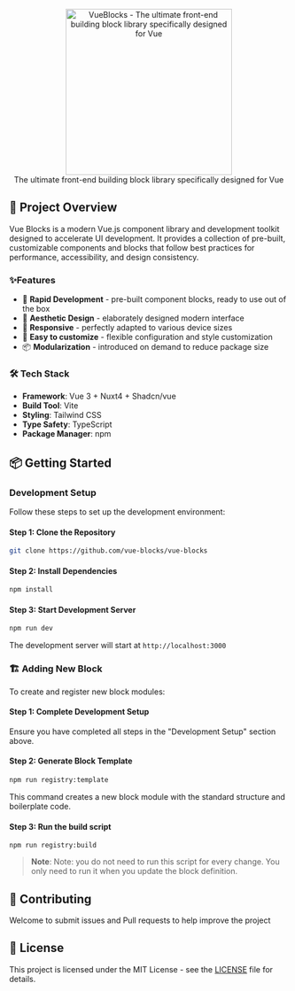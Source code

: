 <p align="center">
<a href="https://github.com/vue-blocks/vue-blocks">
  <img src="https://raw.githubusercontent.com/vue-blocks/vue-blocks/master/public/vue-blocks.svg" alt="VueBlocks - The ultimate front-end building block library specifically designed for Vue" width="300">
</a>
<br>
The ultimate front-end building block library specifically designed for Vue
</p>

## 🚀 Project Overview

Vue Blocks is a modern Vue.js component library and development toolkit designed to accelerate UI development. It
provides a collection of pre-built, customizable components and blocks that follow best practices for performance,
accessibility, and design consistency.

### ✨Features

- 🚀 **Rapid Development** - pre-built component blocks, ready to use out of the box
- 🎨 **Aesthetic Design** - elaborately designed modern interface
- 📱 **Responsive** - perfectly adapted to various device sizes
- 🔧 **Easy to customize** - flexible configuration and style customization
- 📦 **Modularization** - introduced on demand to reduce package size

### 🛠️ Tech Stack

- **Framework**: Vue 3 + Nuxt4 + Shadcn/vue
- **Build Tool**: Vite
- **Styling**: Tailwind CSS
- **Type Safety**: TypeScript
- **Package Manager**: npm

## 📦 Getting Started

### Development Setup

Follow these steps to set up the development environment:

#### Step 1: Clone the Repository

```bash
git clone https://github.com/vue-blocks/vue-blocks
```

#### Step 2: Install Dependencies

```bash
npm install
```

#### Step 3: Start Development Server

```bash
npm run dev
```

The development server will start at `http://localhost:3000`

### 🏗️ Adding New Block

To create and register new block modules:

#### Step 1: Complete Development Setup

Ensure you have completed all steps in the "Development Setup" section above.

#### Step 2: Generate Block Template

```bash
npm run registry:template
```

This command creates a new block module with the standard structure and boilerplate code.

#### Step 3: Run the build script

```shell
npm run registry:build
```

> **Note**: Note: you do not need to run this script for every change. You only need to run it when you update the block
> definition.

## 🤝 Contributing

Welcome to submit issues and Pull requests to help improve the project

## 📄 License

This project is licensed under the MIT License - see the [LICENSE](LICENSE) file for details.
